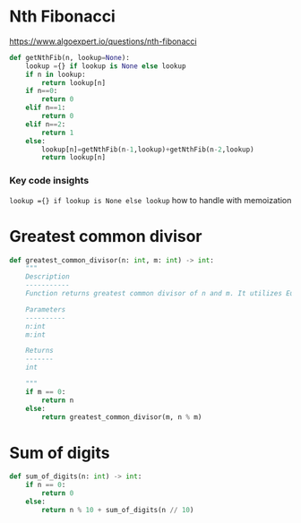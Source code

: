 # Nth Fibonacci
https://www.algoexpert.io/questions/nth-fibonacci

```python
def getNthFib(n, lookup=None):
    lookup ={} if lookup is None else lookup
    if n in lookup:
        return lookup[n]
    if n==0:
        return 0
    elif n==1:
        return 0
    elif n==2:
        return 1
    else:
        lookup[n]=getNthFib(n-1,lookup)+getNthFib(n-2,lookup)
        return lookup[n]
```
### Key code insights
```lookup ={} if lookup is None else lookup``` how to handle with memoization


# Greatest common divisor

``` python
def greatest_common_divisor(n: int, m: int) -> int:
    """
    Description
    -----------
    Function returns greatest common divisor of n and m. It utilizes Euclidean algorithm,

    Parameters
    ----------
    n:int
    m:int

    Returns
    -------
    int

    """
    if m == 0:
        return n
    else:
        return greatest_common_divisor(m, n % m)
```

# Sum of digits

```python
def sum_of_digits(n: int) -> int:
    if n == 0:
        return 0
    else:
        return n % 10 + sum_of_digits(n // 10)
```
